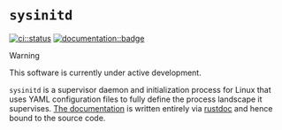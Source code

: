 # `sysinitd`

[![ci::status]][ci::github] [![documentation::badge]][documentation::web]

>[!WARNING]
>
> This software is currently under active development.

`sysinitd` is a supervisor daemon and initialization process for Linux that uses YAML configuration files to fully define the process landscape it supervises. [The documentation][documentation::web] is written entirely via [rustdoc][rustdoc::documentation] and hence bound to the source code.

[//]: # (Links)

[ci::status]: https://img.shields.io/github/actions/workflow/status/georglauterbach/initd/testing.yml?branch=main&color=green&label=CI&logo=github&logoColor=white&style=for-the-badge
[ci::github]: https://github.com/georglauterbach/initd/actions
[documentation::badge]: https://img.shields.io/badge/DOCUMENTATION-DOCS%2ERS-0078D4?style=for-the-badge&logo=googledocs&logoColor=white
[documentation::web]: TODO
[rustdoc::documentation]: https://doc.rust-lang.org/rustdoc/index.html
